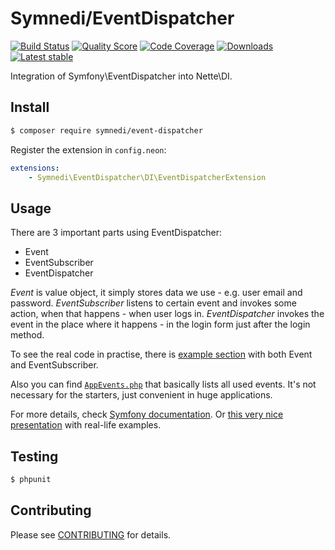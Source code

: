 # Symnedi/EventDispatcher

[![Build Status](https://img.shields.io/travis/Symnedi/EventDispatcher.svg?style=flat-square)](https://travis-ci.org/Symnedi/EventDispatcher)
[![Quality Score](https://img.shields.io/scrutinizer/g/Symnedi/EventDispatcher.svg?style=flat-square)](https://scrutinizer-ci.com/g/Symnedi/EventDispatcher)
[![Code Coverage](https://img.shields.io/scrutinizer/coverage/g/Symnedi/EventDispatcher.svg?style=flat-square)](https://scrutinizer-ci.com/g/Symnedi/EventDispatcher)
[![Downloads](https://img.shields.io/packagist/dt/symnedi/event-dispatcher.svg?style=flat-square)](https://packagist.org/packages/symnedi/event-dispatcher)
[![Latest stable](https://img.shields.io/packagist/v/symnedi/event-dispatcher.svg?style=flat-square)](https://packagist.org/packages/symnedi/event-dispatcher)

Integration of Symfony\EventDispatcher into Nette\DI.



## Install

```sh
$ composer require symnedi/event-dispatcher
```

Register the extension in `config.neon`:

```yaml
extensions:
	- Symnedi\EventDispatcher\DI\EventDispatcherExtension
```


## Usage

There are 3 important parts using EventDispatcher:

- Event
- EventSubscriber
- EventDispatcher

*Event* is value object, it simply stores data we use - e.g. user email and password.
*EventSubscriber* listens to certain event and invokes some action, when that happens - when user logs in. 
*EventDispatcher* invokes the event in the place where it happens - in the login form just after the login method.

To see the real code in practise, there is [example section](example) with both Event and EventSubscriber.
 
Also you can find [`AppEvents.php`](example/Event/AppEvents.php) that basically lists all used events. It's not necessary for the starters, just convenient in huge applications.


For more details, check [Symfony documentation](http://symfony.com/doc/current/components/event_dispatcher/introduction.html).
Or [this very nice presentation](http://www.slideshare.net/DigitalPoetsSociety/symfony2-components-the-event-dispatcher) with real-life examples. 

## Testing

```sh
$ phpunit
```


## Contributing

Please see [CONTRIBUTING](CONTRIBUTING.md) for details.
